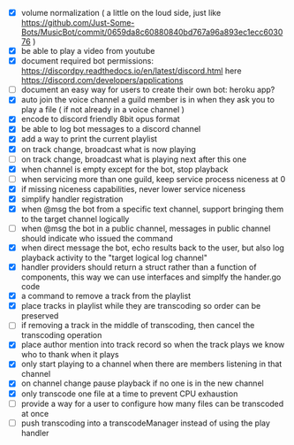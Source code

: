 - [x] volume normalization ( a little on the loud side, just like https://github.com/Just-Some-Bots/MusicBot/commit/0659da8c60880840bd767a96a893ec1ecc603076 )
- [x] be able to play a video from youtube
- [x] document required bot permissions: https://discordpy.readthedocs.io/en/latest/discord.html here https://discord.com/developers/applications
- [ ] document an easy way for users to create their own bot: heroku app?
- [x] auto join the voice channel a guild member is in when they ask you to play a file ( if not already in a voice channel )
- [x] encode to discord friendly 8bit opus format
- [x] be able to log bot messages to a discord channel
- [x] add a way to print the current playlist
- [x] on track change, broadcast what is now playing
- [ ] on track change, broadcast what is playing next after this one
- [x] when channel is empty except for the bot, stop playback
- [ ] when servicing more than one guild, keep service process niceness at 0
- [x] if missing niceness capabilities, never lower service niceness
- [x] simplify handler registration
- [x] when @msg the bot from a specific text channel, support bringing them to the target channel logically
- [ ] when @msg the bot in a public channel, messages in public channel should indicate who issued the command
- [x] when direct message the bot, echo results back to the user, but also log playback activity to the "target logical log channel"
- [x] handler providers should return a struct rather than a function of components, this way we can use interfaces and simplfy the hander.go code
- [x] a command to remove a track from the playlist
- [x] place tracks in playlist while they are transcoding so order can be preserved
- [ ] if removing a track in the middle of transcoding, then cancel the transcoding operation
- [x] place author mention into track record so when the track plays we know who to thank when it plays
- [x] only start playing to a channel when there are members listening in that channel
- [x] on channel change pause playback if no one is in the new channel
- [x] only transcode one file at a time to prevent CPU exhaustion
- [ ] provide a way for a user to configure how many files can be transcoded at once
- [ ] push transcoding into a transcodeManager instead of using the play handler

